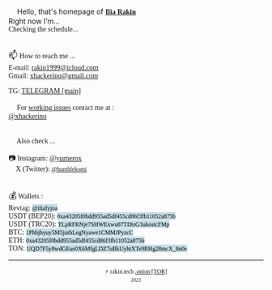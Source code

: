 <style>
  @font-face {
		font-family: 'Hauss'; 
		src: url(ALSHAUSS-BOOK.TTF); 
	}
	 
	@font-face {
		font-family: 'ALSHAUSS-MEDIUM.TTF'; 
		src: url(bold.ttf); 
	}

*{
	font-family: Hauss;
}
	
mark {
  background-color: #C5DDE6;
  color: black;
}
	
mark:hover {
  background-color: #3EBCE6;
	text-decoration: underline;
  color: black;
}	
  
  </style>

<script>

var days = ['Sunday','Monday','Tuesday','Wednesday','Thursday','Friday','Saturday'];


function updateTime(){
    var currentTime = new Date();
var status = "✅ Available for messaging only, calls will be declined 📵 ";

d = currentTime.getUTCDay();
    h = currentTime.getUTCHours();



 if (h >= 0 && h <= 7)
{
	status = "Sleeping... 💤";
}

if (h>=8 && h<=16)
{
	status = "Busy. ⚠️ Do not disturb. ⛔";
}

if (d == 0 && h < 9)
{
	status = "Sleeping... 💤";
}
else
{
if (d == 0 && h >= 9) status = "On a weekend. Enjoying real life 📳";
}
document.getElementById('status_span').innerHTML = status;
    
}
setInterval(updateTime, 1000);


</script>




<!---
xhackerino/rakin.tech is a ✨ special ✨ repository because its `README.md` (this file) appears on your GitHub profile.
You can click the Preview link to take a look at your changes.
--->
<body>
<big>👋</big> Hello, that's homepage of <b><a href="https://drive.google.com/uc?export=view&id=1px94pcoPQYk14iCOFNGf50si9nZQ3Aak" target="_blank">Ilia Rakin</a></b><br>
Right now I’m...<br>
<div id="status_span">Checking the schedule...</div><br>

<big>📫</big> How to reach me ... <br>
E-mail: <a href="mailto:rakin1999@icloud.com">rakin1999@icloud.com</a><br>
Gmail: <a href="mailto:xhackerino@gmail.com">xhackerino@gmail.com</a><br>
<!--Corporate: <a href="mailto:ilia.rakin@student.lab.fi">ilia.rakin@student.lab.fi</a><br>-->
TG: <a href="https://xhackerino.t.me">TELEGRAM [main]</a><br>
<!--Discord: <a href="https://discordapp.com/users/xhackerino">Discord</a><br><br>-->

<big>📩</big> For <u>working issues</u> contact me at : <br>
<a href="https://xhackerino.t.me">@xhackerino</a><br><br>
<!--<a href="https://dyrnos.t.me">@dyrnos</a><br><br>-->

<big>🤝</big> Also check ...<br>

📷 Instagram: <a href="https://instagram.com/yurnerox">@yurnerox</a><br>
💬 X (Twitter): <a href="https://twitter.com/humblekomi"><small>@humblekomi</small></a><br>
<br><br>
<big>💰</big> Wallets :<br>
Revtag: <mark><small>@iliafyjoa</small></mark><br>
USDT (BEP20): <mark><small>0xa43205f0bdd955ad5df455cd86f3fb11052a875b</small></mark><br>
USDT (TRC20): <mark><small>TLpRFRNje7SHWExwu87TDtsG3ukostcFMp</small></mark><br>
BTC: <mark><small>1Phbjhyuy5M5jurhLegNyawe1CMMJPyzcC</small></mark><br>
ETH: <mark><small>0xa43205f0bdd955ad5df455cd86f3fb11052a875b</small></mark><br>
TON: <mark><small>UQD7F5y8wdGEus0X6MfgLDZ7uBkUyhtXTe9RHg28mcX_8n0e</small></mark><br>
<hr>
<div align="center"><small>⚡️ rakin.tech   </small>
<small><a href="https://apple.com">.onion [TOR]</a><br>	
<small> 2023 </small>
<body>

